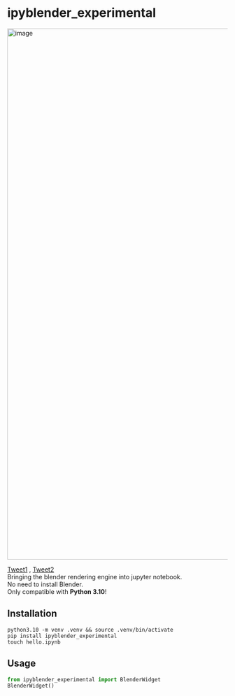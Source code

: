 # ipyblender_experimental

<img width="1216" alt="image" src="https://github.com/kolibril13/ipyblender-experimental/assets/44469195/dfe632b1-14eb-45fb-a268-1cd5acb8d262">

[Tweet1](https://twitter.com/kolibril13/status/1699790198505353259) , [Tweet2](https://twitter.com/kolibril13/status/1707664498801123773)  
Bringing the blender rendering engine into jupyter notebook.  
No need to install Blender.  
Only compatible with **Python 3.10**!

## Installation
```
python3.10 -m venv .venv && source .venv/bin/activate
pip install ipyblender_experimental
touch hello.ipynb
```

## Usage

```python
from ipyblender_experimental import BlenderWidget
BlenderWidget()
```
